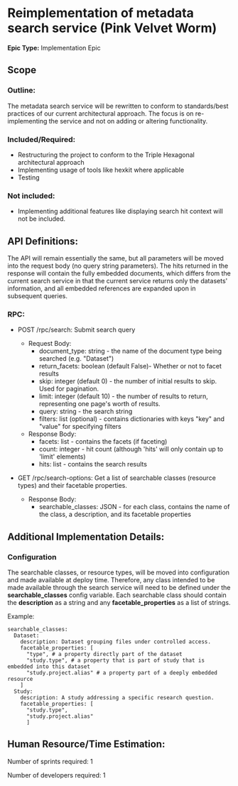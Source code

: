 # Reimplementation of metadata search service (Pink Velvet Worm)
**Epic Type:** Implementation Epic


## Scope
### Outline:
The metadata search service will be rewritten to conform to standards/best practices of our current architectural approach. The focus is on re-implementing the service and not on adding or altering functionality.

### Included/Required:
- Restructuring the project to conform to the Triple Hexagonal architectural approach
- Implementing usage of tools like hexkit where applicable
- Testing

### Not included:
- Implementing additional features like displaying search hit context will not be included.

## API Definitions:

The API will remain essentially the same, but all parameters will be moved into the request body (no query string parameters).
The hits returned in the response will contain the fully embedded documents, which differs from the current search service in that the current service returns only the datasets' information, and all embedded references are expanded upon in subsequent queries.

### RPC:

- POST /rpc/search: Submit search query
  - Request Body:
    - document_type: string - the name of the document type being searched (e.g. "Dataset")
    - return_facets: boolean (default False)- Whether or not to facet results
    - skip: integer (default 0) - the number of initial results to skip. Used for pagination.
    - limit: integer (default 10) - the number of results to return, representing one page's worth of results.
    - query: string - the search string
    - filters: list (optional) - contains dictionaries with keys "key" and "value" for specifying filters
  - Response Body:
    - facets: list - contains the facets (if faceting)
    - count: integer - hit count (although 'hits' will only contain up to 'limit' elements)
    - hits: list - contains the search results

- GET /rpc/search-options: Get a list of searchable classes (resource types) and their facetable properties.
  - Response Body:
    - searchable_classes: JSON - for each class, contains the name of the class, a description, and its facetable properties

## Additional Implementation Details:

### Configuration

The searchable classes, or resource types, will be moved into configuration and made available at deploy time. Therefore, any class intended to be made available through the search service will need to be defined under the **searchable_classes** config variable. Each searchable class should contain the **description** as a string and any **facetable_properties** as a list of strings.

Example:

```
searchable_classes:
  Dataset:
    description: Dataset grouping files under controlled access.
    facetable_properties: [
      "type", # a property directly part of the dataset
      "study.type", # a property that is part of study that is embedded into this dataset
      "study.project.alias" # a property part of a deeply embedded resource
    ]
  Study:
    description: A study addressing a specific research question.
    facetable_properties: [
      "study.type",
      "study.project.alias"
      ]
```

## Human Resource/Time Estimation:

Number of sprints required: 1

Number of developers required: 1
